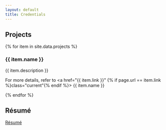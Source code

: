 ```yaml
---
layout: default
title: Credentials
---
```


## Projects


  {% for item in site.data.projects %}
	<div class=project>
		<h3>
			{{ item.name }}
		</h3>
		<p>
			{{ item.description }}
		</p>
	</div>
	<div class=project-reference>
		<p>
			For more details, refer to
			<a
				href="{{ item.link }}" {% if page.url == item.link %}class="current"{% endif %}>
					<!-- comment out the image hrefs
					<img src="{{ item.image }}" alt="{{ item.alt }}"/>
					-->
				{{ item.name }}
			</a>
		</p>
	</div>
  {% endfor %}


## Résumé

[Résumé](/assets/documents/Resume/resume_sreekar.pdf)